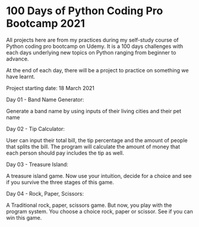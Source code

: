 # 100 Days of Python Coding Pro Bootcamp 2021

All projects here are from my practices during my self-study course of Python coding pro bootcamp on Udemy. It is a 100 days challenges with each days underlying new topics on Python ranging from beginner to advance.

At the end of each day, there will be a project to practice on something we have learnt.

Project starting date: 18 March 2021

Day 01 - Band Name Generator:

Generate a band name by using inputs of their living cities and their pet name

Day 02 - Tip Calculator:

User can input their total bill, the tip percentage and the amount of people that splits the bill. The program will calculate the amount of money that each person should pay includes the tip as well.

Day 03 - Treasure Island:

A treasure island game. Now use your intuition, decide for a choice and see if you survive the three stages of this game.

Day 04 - Rock, Paper, Scissors:

A Traditional rock, paper, scissors game. But now, you play with the program system. You choose a choice rock, paper or scissor. See if you can win this game.